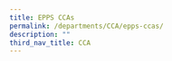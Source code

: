 ```yaml
---
title: EPPS CCAs
permalink: /departments/CCA/epps-ccas/
description: ""
third_nav_title: CCA
---
```


